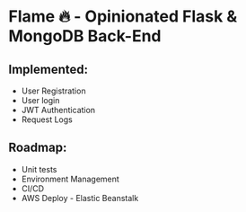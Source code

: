 # Flame :fire: - Opinionated Flask & MongoDB Back-End

## Implemented:

- User Registration
- User login
- JWT Authentication
- Request Logs

## Roadmap:
- Unit tests
- Environment Management
- CI/CD
- AWS Deploy - Elastic Beanstalk
